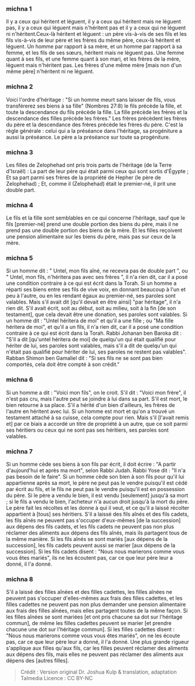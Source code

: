 
### michna 1
Il y a ceux qui héritent et léguent, il y a ceux qui héritent mais ne léguent pas, il y a ceux qui léguent mais n'héritent pas et il y a ceux qui ne léguent ni n'héritent.Ceux-là héritent et léguent : un père vis-à-vis de ses fils et les fils vis-à-vis de leur père et les frères du même père, ceux-là héritent et léguent. Un homme par rapport à sa mère, et un homme par rapport à sa femme, et les fils de ses sœurs, héritent mais ne léguent pas. Une femme quant à ses fils, et une femme quant à son mari, et les frères de la mère, léguent mais n'héritent pas. Les frères d'une même mère [mais non d'un même père] n'héritent ni ne léguent.

### michna 2
Voici l'ordre d'héritage :  "Si un homme meurt sans laisser de fils, vous transférerez ses biens à sa fille" (Nombres 27:8) le fils précède la fille, et toute la descendance du fils précède la fille. La fille précède les frères et la descendance des filles précède les frères." Les frères précèdent les frères du père et la descendance des frères précède les frères du père. C'est la règle générale : celui qui a la préséance dans l'héritage, sa progéniture a aussi la préséance. Le père a la préséance sur toute sa progéniture.

### michna 3
Les filles de Zelophehad ont pris trois parts de l'héritage (de la Terre d'Israël) : La part de leur père qui était parmi ceux qui sont sortis d'Égypte ; Et sa part parmi ses frères de la propriété de Hepher (le père de Zelophehad) ; Et, comme il (Zelophehad) était le premier-né, il prit une double part.

### michna 4
Le fils et la fille sont semblables en ce qui concerne l'héritage, sauf que le fils [premier-né] prend une double portion des biens du père, mais il ne prend pas une double portion des biens de la mère. Et les filles reçoivent une pension alimentaire sur les biens du père, mais pas sur ceux de la mère.

### michna 5
Si un homme dit : " Untel, mon fils aîné, ne recevra pas de double part ", ou " Untel, mon fils, n'héritera pas avec ses frères ", il n'a rien dit, car il a posé une condition contraire à ce qui est écrit dans la Torah. Si un homme a réparti ses biens entre ses fils de vive voix, en donnant beaucoup à l'un et peu à l'autre, ou en les rendant égaux au premier-né, ses paroles sont valables. Mais s'il avait dit [qu'il devait en être ainsi] "par héritage", il n'a rien dit. S'il avait écrit, soit au début, soit au milieu, soit à la fin [de son testament], que cela devait être une donation, ses paroles sont valables. Si un homme dit : "Untel héritera de moi" et qu'il a une fille ; ou "Ma fille héritera de moi", et qu'il a un fils, il n'a rien dit, car il a posé une condition contraire à ce qui est écrit dans la Torah. Rabbi Johanan ben Baroka dit :  "S'il a dit [qu'untel héritera de moi] de quelqu'un qui était qualifié pour hériter de lui, ses paroles sont valables, mais s'il a dit de quelqu'un qui n'était pas qualifié pour hériter de lui, ses paroles ne restent pas valables". Rabban Shimon ben Gamaliel dit :  "Si ses fils ne se sont pas bien comportés, cela doit être compté à son crédit."

### michna 6
Si un homme a dit : "Voici mon fils", on le croit. S'il dit : "Voici mon frère", il n'est pas cru, mais l'autre peut se joindre à lui dans sa part. S'il est mort, le bien retourne à sa place. S'il a hérité d'un bien d'ailleurs, les frères de l'autre en héritent avec lui. Si un homme est mort et qu'on a trouvé un testament attaché à sa cuisse, cela compte pour rien. Mais s'il [l'avait remis et] par ce biais a accordé un titre de propriété à un autre, que ce soit parmi ses héritiers ou ceux qui ne sont pas ses héritiers, ses paroles sont valables.

### michna 7
Si un homme cède ses biens à son fils par écrit, il doit écrire : "A partir d'aujourd'hui et après ma mort", selon Rabbi Judah. Rabbi Yose dit : "Il n'a pas besoin de le faire". Si un homme cède son bien à son fils pour qu'il lui appartienne après sa mort, le père ne peut pas le vendre puisqu'il est cédé par écrit au fils, et le fils ne peut pas le vendre puisqu'il est en possession du père. Si le père a vendu le bien, il est vendu [seulement] jusqu'à sa mort ; si le fils a vendu le bien, l'acheteur n'a aucun droit jusqu'à la mort du père. Le père fait les récoltes et les donne à qui il veut, et ce qu'il a laissé récolter appartient à [tous] ses héritiers. S'il a laissé des fils aînés et des fils cadets, les fils aînés ne peuvent pas s'occuper d'eux-mêmes [de la succession] aux dépens des fils cadets, et les fils cadets ne peuvent pas non plus réclamer des aliments aux dépens des fils aînés, mais ils partagent tous de la même manière. Si les fils aînés se sont mariés [aux dépens de la succession], les fils cadets peuvent aussi se marier [aux dépens de la succession]. Si les fils cadets disent : "Nous nous marierons comme vous vous êtes mariés", ils ne les écoutent pas, car ce que leur père leur a donné, il l'a donné.

### michna 8
S'il a laissé des filles aînées et des filles cadettes, les filles aînées ne peuvent pas s'occuper d'elles-mêmes aux frais des filles cadettes, et les filles cadettes ne peuvent pas non plus demander une pension alimentaire aux frais des filles aînées, mais elles partagent toutes de la même façon. Si les filles aînées se sont mariées [et ont pris chacune sa dot sur l'héritage commun], de même les filles cadettes peuvent se marier [et prendre chacune une dot sur l'héritage commun]. Si les filles cadettes disent : "Nous nous marierons comme vous vous êtes mariés", on ne les écoute pas, car ce que leur père leur a donné, il l'a donné. Une plus grande rigueur s'applique aux filles qu'aux fils, car les filles peuvent réclamer des aliments aux dépens des fils, mais elles ne peuvent pas réclamer des aliments aux dépens des [autres filles].

>Crédit : Version original Dr. Joshua Kulp & translation, adaptation Talmedia
>Licence : CC BY-NC